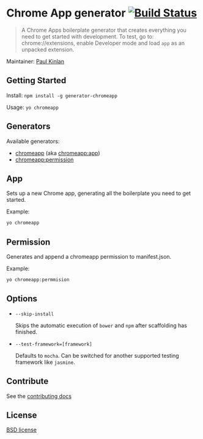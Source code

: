 # Chrome App generator [![Build Status](https://secure.travis-ci.org/yeoman/generator-chromeapp.png?branch=master)](http://travis-ci.org/yeoman/generator-chromeapp)

> A Chrome Apps boilerplate generator that creates everything you need to get started with development. To test, go to: chrome://extensions, enable Developer mode and load `app` as an unpacked extension.

Maintainer: [Paul Kinlan](https://github.com/PaulKinlan)


## Getting Started

Install: `npm install -g generator-chromeapp`

Usage: `yo chromeapp`

## Generators

Available generators:

* [chromeapp](#app) (aka [chromeapp:app](#app))
* [chromeapp:permission](#permission)

## App
Sets up a new Chrome app, generating all the boilerplate you need to get started.

Example: 
```bash
yo chromeapp
```

## Permission
Generates and append a chromeapp permission to manifest.json.

Example: 
```bash
yo chromeapp:permmision
```

## Options

* `--skip-install`

  Skips the automatic execution of `bower` and `npm` after
  scaffolding has finished.

* `--test-framework=[framework]`

  Defaults to `mocha`. Can be switched for
  another supported testing framework like `jasmine`.
  
## Contribute

See the [contributing docs](https://github.com/yeoman/yeoman/blob/master/contributing.md)


## License

[BSD license](http://opensource.org/licenses/bsd-license.php)
